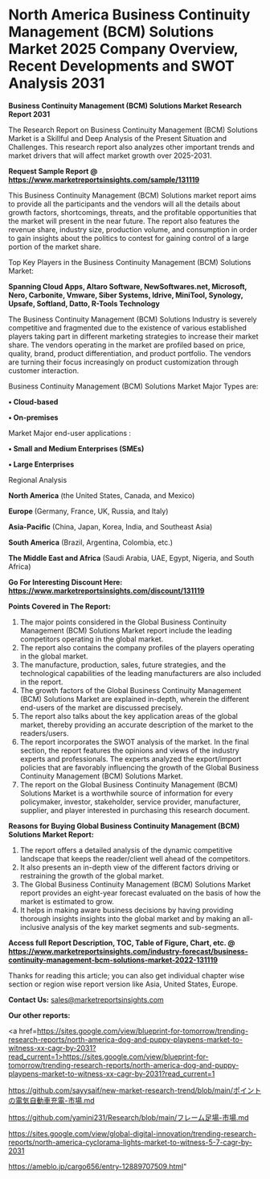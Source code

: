 # North America Business Continuity Management (BCM) Solutions Market 2025 Company Overview, Recent Developments and SWOT Analysis 2031

<strong>Business Continuity Management (BCM) Solutions Market Research Report 2031</strong>

The Research Report on Business Continuity Management (BCM) Solutions Market is a Skillful and Deep Analysis of the Present Situation and Challenges. This research report also analyzes other important trends and market drivers that will affect market growth over 2025-2031.

<strong>Request Sample Report @ <a href=https://www.marketreportsinsights.com/sample/131119>https://www.marketreportsinsights.com/sample/131119</a></strong>

This Business Continuity Management (BCM) Solutions market report aims to provide all the participants and the vendors will all the details about growth factors, shortcomings, threats, and the profitable opportunities that the market will present in the near future. The report also features the revenue share, industry size, production volume, and consumption in order to gain insights about the politics to contest for gaining control of a large portion of the market share.

Top Key Players in the Business Continuity Management (BCM) Solutions Market:

<strong>Spanning Cloud Apps, Altaro Software, NewSoftwares.net, Microsoft, Nero, Carbonite, Vmware, Siber Systems, Idrive, MiniTool, Synology, Upsafe, Softland, Datto, R-Tools Technology</strong>

The Business Continuity Management (BCM) Solutions Industry is severely competitive and fragmented due to the existence of various established players taking part in different marketing strategies to increase their market share. The vendors operating in the market are profiled based on price, quality, brand, product differentiation, and product portfolio. The vendors are turning their focus increasingly on product customization through customer interaction.

Business Continuity Management (BCM) Solutions Market Major Types are:

<strong>• Cloud-based

• On-premises</strong>

Market Major end-user applications :

<strong>• Small and Medium Enterprises (SMEs)

• Large Enterprises</strong>

Regional Analysis

</u><strong><b>North America</b></strong> (the United States, Canada, and Mexico)

<strong><b>Europe </b></strong>(Germany, France, UK, Russia, and Italy)

<strong><b>Asia-Pacific</b></strong> (China, Japan, Korea, India, and Southeast Asia)

<strong><b>South America</b></strong> (Brazil, Argentina, Colombia, etc.)

<strong><b>The Middle East and Africa</b></strong> (Saudi Arabia, UAE, Egypt, Nigeria, and South Africa)

<strong>Go For Interesting Discount Here: <a href=https://www.marketreportsinsights.com/discount/131119>https://www.marketreportsinsights.com/discount/131119</a></strong>

<strong>Points Covered in The Report:</strong>
<ol>
  <li>The major points considered in the Global Business Continuity Management (BCM) Solutions Market report include the leading competitors operating in the global market.</li>
  <li>The report also contains the company profiles of the players operating in the global market.</li>
  <li>The manufacture, production, sales, future strategies, and the technological capabilities of the leading manufacturers are also included in the report.</li>
  <li>The growth factors of the Global Business Continuity Management (BCM) Solutions Market are explained in-depth, wherein the different end-users of the market are discussed precisely.</li>
  <li>The report also talks about the key application areas of the global market, thereby providing an accurate description of the market to the readers/users.</li>
  <li>The report incorporates the SWOT analysis of the market. In the final section, the report features the opinions and views of the industry experts and professionals. The experts analyzed the export/import policies that are favorably influencing the growth of the Global Business Continuity Management (BCM) Solutions Market.</li>
  <li>The report on the Global Business Continuity Management (BCM) Solutions Market is a worthwhile source of information for every policymaker, investor, stakeholder, service provider, manufacturer, supplier, and player interested in purchasing this research document.</li>
</ol>
<strong>Reasons for Buying Global Business Continuity Management (BCM) Solutions Market Report:</strong>

<ol>
  <li>The report offers a detailed analysis of the dynamic competitive landscape that keeps the reader/client well ahead of the competitors.</li>
  <li>It also presents an in-depth view of the different factors driving or restraining the growth of the global market.</li>
  <li>The Global Business Continuity Management (BCM) Solutions Market report provides an eight-year forecast evaluated on the basis of how the market is estimated to grow.</li>
  <li>It helps in making aware business decisions by having providing thorough insights insights into the global market and by making an all-inclusive analysis of the key market segments and sub-segments.</li>
</ol>
<strong>Access full Report Description, TOC, Table of Figure, Chart, etc. @ <a href=https://www.marketreportsinsights.com/industry-forecast/business-continuity-management-bcm-solutions-market-2022-131119>https://www.marketreportsinsights.com/industry-forecast/business-continuity-management-bcm-solutions-market-2022-131119</a></strong>


Thanks for reading this article; you can also get individual chapter wise section or region wise report version like Asia, United States, Europe.

<strong>Contact Us:</strong>
sales@marketreportsinsights.com

<strong>Our other reports:</strong>

<a href=https://sites.google.com/view/blueprint-for-tomorrow/trending-research-reports/north-america-dog-and-puppy-playpens-market-to-witness-xx-cagr-by-2031?read_current=1>https://sites.google.com/view/blueprint-for-tomorrow/trending-research-reports/north-america-dog-and-puppy-playpens-market-to-witness-xx-cagr-by-2031?read_current=1</a>

<a href=https://github.com/sayysaif/new-market-research-trend/blob/main/ポイントの電気自動車充電-市場.md>https://github.com/sayysaif/new-market-research-trend/blob/main/ポイントの電気自動車充電-市場.md</a>

<a href=https://github.com/yamini231/Research/blob/main/フレーム足場-市場.md>https://github.com/yamini231/Research/blob/main/フレーム足場-市場.md</a>

<a href=https://sites.google.com/view/global-digital-innovation/trending-research-reports/north-america-cyclorama-lights-market-to-witness-5-7-cagr-by-2031>https://sites.google.com/view/global-digital-innovation/trending-research-reports/north-america-cyclorama-lights-market-to-witness-5-7-cagr-by-2031</a>

<a href=https://ameblo.jp/cargo656/entry-12889707509.html>https://ameblo.jp/cargo656/entry-12889707509.html</a>"
